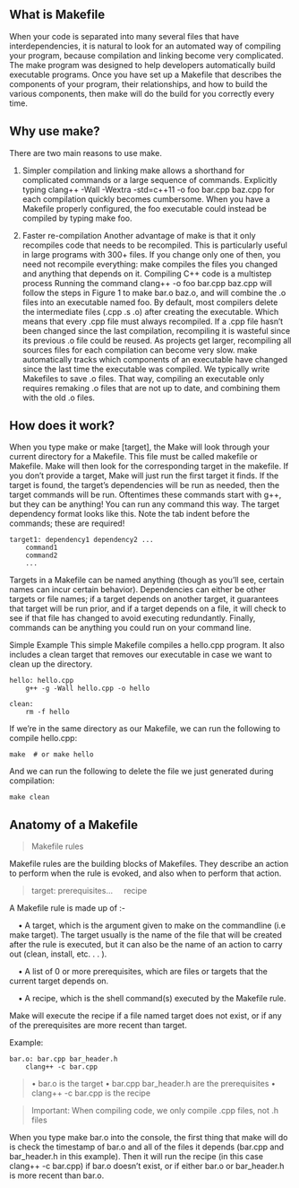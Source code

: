 ## What is Makefile
When your code is separated into many several files that have interdependencies, it is natural to look for an automated way of compiling your program,
because compilation and linking become very complicated. The make program
was designed to help developers automatically build executable programs.
Once you have set up a Makefile that describes the components of your
program, their relationships, and how to build the various components, then
make will do the build for you correctly every time.

## Why use make?
There are two main reasons to use make.
1. Simpler compilation and linking
make allows a shorthand for complicated commands or a large sequence of
commands.
Explicitly typing clang++ -Wall -Wextra -std=c++11 -o foo bar.cpp
baz.cpp for each compilation quickly becomes cumbersome. When you
have a Makefile properly configured, the foo executable could instead be
compiled by typing make foo.

2. Faster re-compilation
Another advantage of make is that it only recompiles code that needs to be
recompiled. This is particularly useful in large programs with 300+ files.
If you change only one of then, you need not recompile everything: make
compiles the files you changed and anything that depends on it.
Compiling C++ code is a multistep process
Running the command clang++ -o foo bar.cpp baz.cpp will follow the
steps in Figure 1 to make bar.o baz.o, and will combine the .o files into
an executable named foo. By default, most compilers delete the intermediate
files (.cpp .s .o) after creating the executable. Which means that every
.cpp file must always recompiled. If a .cpp file hasn’t been changed since
the last compilation, recompiling it is wasteful since its previous .o file
could be reused. As projects get larger, recompiling all sources files for each
compilation can become very slow.
make automatically tracks which components of an executable have changed
since the last time the executable was compiled. We typically write
Makefiles to save .o files. That way, compiling an executable only requires
remaking .o files that are not up to date, and combining them with the old
.o files.

## How does it work?
When you type make or make [target], the Make will look through your current directory for a Makefile. This file must be called makefile or Makefile.
Make will then look for the corresponding target in the makefile. If you don’t provide a target, Make will just run the first target it finds.
If the target is found, the target’s dependencies will be run as needed, then the target commands will be run.
Oftentimes these commands start with g++, but they can be anything! You can run any command this way.
The target dependency format looks like this. Note the tab indent before the commands; these are required!
```
target1: dependency1 dependency2 ...
	command1
	command2
	...
```
Targets in a Makefile can be named anything (though as you’ll see, certain names can incur certain behavior). Dependencies can either be other targets or file names; if a target depends on another target, it guarantees that target will be run prior, and if a target depends on a file, it will check to see if that file has changed to avoid executing redundantly. Finally, commands can be anything you could run on your command line.

Simple Example
This simple Makefile compiles a hello.cpp program. It also includes a clean target that removes our executable in case we want to clean up the directory.
```
hello: hello.cpp
	g++ -g -Wall hello.cpp -o hello

clean:
	rm -f hello
```
If we’re in the same directory as our Makefile, we can run the following to compile hello.cpp:
```
make  # or make hello
```
And we can run the following to delete the file we just generated during compilation:
```
make clean
```

## Anatomy of a Makefile

> Makefile rules

Makefile rules are the building blocks of Makefiles. They describe an
action to perform when the rule is evoked, and also when to perform that
action.
>target: prerequisites...
&nbsp;&nbsp;&nbsp;&nbsp;recipe

A Makefile rule is made up of :-

&nbsp;&nbsp;&nbsp;&nbsp;• A target, which is the argument given to make on the commandline
(i.e make target). The target usually is the name of the file that will
be created after the rule is executed, but it can also be the name of
an action to carry out (clean, install, etc. . . ).

&nbsp;&nbsp;&nbsp;&nbsp;• A list of 0 or more prerequisites, which are files or targets that
the current target depends on.

&nbsp;&nbsp;&nbsp;&nbsp;• A recipe, which is the shell command(s) executed by the Makefile
rule.

Make will execute the recipe if a file named target does not exist, or if
any of the prerequisites are more recent than target.

Example:
```
bar.o: bar.cpp bar_header.h
    clang++ -c bar.cpp
```
>• bar.o is the target
• bar.cpp bar_header.h are the prerequisites
• clang++ -c bar.cpp is the recipe

>Important: When compiling code, we only compile .cpp files, not
.h files

When you type make bar.o into the console, the first thing that make will
do is check the timestamp of bar.o and all of the files it depends (bar.cpp
and bar_header.h in this example). Then it will run the recipe (in this
case clang++ -c bar.cpp) if bar.o doesn’t exist, or if either bar.o or
bar_header.h is more recent than bar.o.





